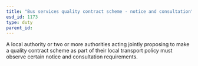 ```yaml
---
title: "Bus services quality contract scheme - notice and consultation"
esd_id: 1173
type: duty
parent_id:  
---
```


A local authority or two or more authorities acting jointly proposing to make a quality contract scheme as part of their local transport policy must observe certain notice and consultation requirements.

